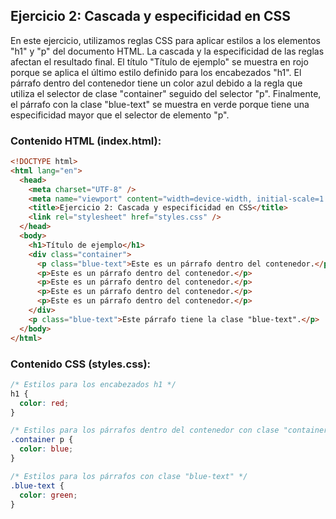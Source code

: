 ## Ejercicio 2: Cascada y especificidad en CSS

En este ejercicio, utilizamos reglas CSS para aplicar estilos a los elementos "h1" y "p" del documento HTML. La cascada y la especificidad de las reglas afectan el resultado final. El título "Título de ejemplo" se muestra en rojo porque se aplica el último estilo definido para los encabezados "h1". El párrafo dentro del contenedor tiene un color azul debido a la regla que utiliza el selector de clase "container" seguido del selector "p". Finalmente, el párrafo con la clase "blue-text" se muestra en verde porque tiene una especificidad mayor que el selector de elemento "p".

### Contenido HTML (index.html):

```html
<!DOCTYPE html>
<html lang="en">
  <head>
    <meta charset="UTF-8" />
    <meta name="viewport" content="width=device-width, initial-scale=1.0" />
    <title>Ejercicio 2: Cascada y especificidad en CSS</title>
    <link rel="stylesheet" href="styles.css" />
  </head>
  <body>
    <h1>Título de ejemplo</h1>
    <div class="container">
      <p class="blue-text">Este es un párrafo dentro del contenedor.</p>
      <p>Este es un párrafo dentro del contenedor.</p>
      <p>Este es un párrafo dentro del contenedor.</p>
      <p>Este es un párrafo dentro del contenedor.</p>
      <p>Este es un párrafo dentro del contenedor.</p>
    </div>
    <p class="blue-text">Este párrafo tiene la clase "blue-text".</p>
  </body>
</html>
```

### Contenido CSS (styles.css):

```css
/* Estilos para los encabezados h1 */
h1 {
  color: red;
}

/* Estilos para los párrafos dentro del contenedor con clase "container" */
.container p {
  color: blue;
}

/* Estilos para los párrafos con clase "blue-text" */
.blue-text {
  color: green;
}
```
